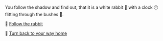 You follow the shadow and find out, that it is a white rabbit :rabbit: with a clock :clock1: flitting through the bushes :herb:. 

:rabbit: [Follow the rabbit](4-1.md)

:house_with_garden: [Turn back to your way home](2.md)